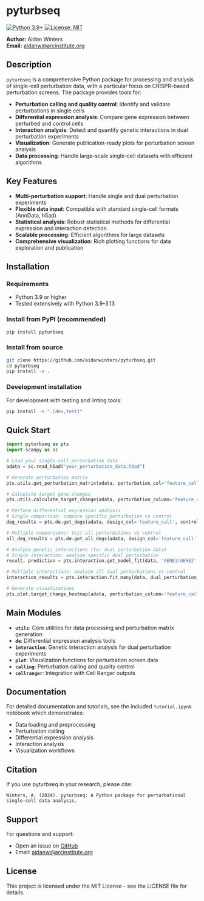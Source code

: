 # pyturbseq

[![Python 3.9+](https://img.shields.io/badge/python-3.9+-blue.svg)](https://www.python.org/downloads/)
[![License: MIT](https://img.shields.io/badge/License-MIT-yellow.svg)](https://opensource.org/licenses/MIT)

**Author:** Aidan Winters  
**Email:** aidanw@arcinstitute.org

## Description

`pyturbseq` is a comprehensive Python package for processing and analysis of single-cell perturbation data, with a particular focus on CRISPR-based perturbation screens. The package provides tools for:

- **Perturbation calling and quality control**: Identify and validate perturbations in single cells
- **Differential expression analysis**: Compare gene expression between perturbed and control cells
- **Interaction analysis**: Detect and quantify genetic interactions in dual perturbation experiments
- **Visualization**: Generate publication-ready plots for perturbation screen analysis
- **Data processing**: Handle large-scale single-cell datasets with efficient algorithms

## Key Features

- **Multi-perturbation support**: Handle single and dual perturbation experiments
- **Flexible data input**: Compatible with standard single-cell formats (AnnData, h5ad)
- **Statistical analysis**: Robust statistical methods for differential expression and interaction detection
- **Scalable processing**: Efficient algorithms for large datasets
- **Comprehensive visualization**: Rich plotting functions for data exploration and publication

## Installation

### Requirements
- Python 3.9 or higher
- Tested extensively with Python 3.9-3.13

### Install from PyPI (recommended)

```bash
pip install pyturbseq
```

### Install from source

```bash
git clone https://github.com/aidanwinters/pyturbseq.git
cd pyturbseq
pip install -e .
```

### Development installation

For development with testing and linting tools:

```bash
pip install -e ".[dev,test]"
```

## Quick Start

```python
import pyturbseq as pts
import scanpy as sc

# Load your single-cell perturbation data
adata = sc.read_h5ad("your_perturbation_data.h5ad")

# Generate perturbation matrix
pts.utils.get_perturbation_matrix(adata, perturbation_col='feature_call')

# Calculate target gene changes
pts.utils.calculate_target_change(adata, perturbation_column='feature_call')

# Perform differential expression analysis
# Single comparison: compare specific perturbation vs control
deg_results = pts.de.get_degs(adata, design_col='feature_call', control_value='NTC')

# Multiple comparisons: test all perturbations vs control
all_deg_results = pts.de.get_all_degs(adata, design_col='feature_call', control_value='NTC')

# Analyze genetic interactions (for dual perturbation data)
# Single interaction: analyze specific dual perturbation
result, prediction = pts.interaction.get_model_fit(data, 'GENE1|GENE2', ref='NTC')

# Multiple interactions: analyze all dual perturbations vs control
interaction_results = pts.interaction.fit_many(data, dual_perturbation_list, ref='NTC')

# Generate visualizations
pts.plot.target_change_heatmap(adata, perturbation_column='feature_call')
```

## Main Modules

- **`utils`**: Core utilities for data processing and perturbation matrix generation
- **`de`**: Differential expression analysis tools
- **`interaction`**: Genetic interaction analysis for dual perturbation experiments
- **`plot`**: Visualization functions for perturbation screen data
- **`calling`**: Perturbation calling and quality control
- **`cellranger`**: Integration with Cell Ranger outputs

## Documentation

For detailed documentation and tutorials, see the included `Tutorial.ipynb` notebook which demonstrates:
- Data loading and preprocessing
- Perturbation calling
- Differential expression analysis
- Interaction analysis
- Visualization workflows

## Citation

If you use pyturbseq in your research, please cite:

```
Winters, A. (2024). pyturbseq: A Python package for perturbational single-cell data analysis. 
```

## Support

For questions and support:
- Open an issue on [GitHub](https://github.com/aidanwinters/pyturbseq/issues)
- Email: aidanw@arcinstitute.org

## License

This project is licensed under the MIT License - see the LICENSE file for details.
